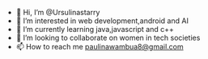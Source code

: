 - 👋 Hi, I’m @Ursulinastarry
- 👀 I’m interested in web development,android and AI
- 🌱 I’m currently learning java,javascript and c++
- 💞️ I’m looking to collaborate on women in tech societies
- 📫 How to reach me paulinawambua8@gmail.com

<!---
Ursulinastarry/Ursulinastarry is a ✨ special ✨ repository because its `README.md` (this file) appears on your GitHub profile.
You can click the Preview link to take a look at your changes.
--->
